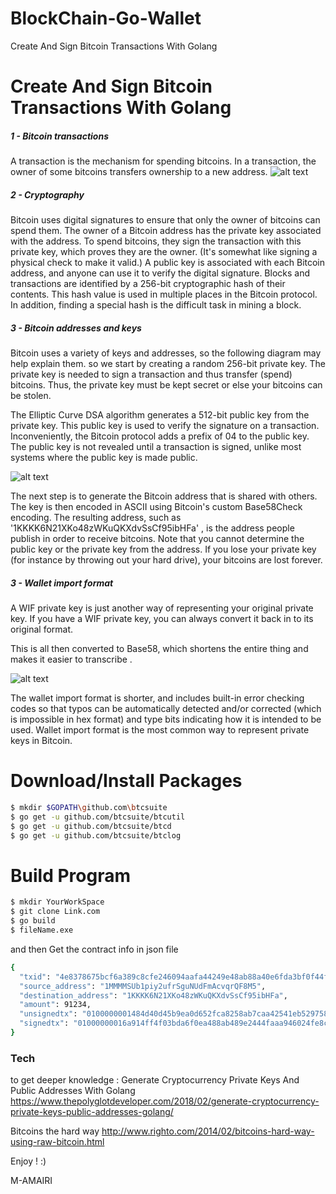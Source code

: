 # BlockChain-Go-Wallet
Create And Sign Bitcoin Transactions With Golang

# Create And Sign Bitcoin Transactions With Golang

##### 1 - Bitcoin transactions
A transaction is the mechanism for spending bitcoins. In a transaction, the owner of some bitcoins transfers ownership to a new address.
![alt text](https://cdn-images-1.medium.com/max/1200/0*5KYn60W30-mXorZT.)
##### 2 - Cryptography
Bitcoin uses digital signatures to ensure that only the owner of bitcoins can spend them. The owner of a Bitcoin address has the private key associated with the address. To spend bitcoins, they sign the transaction with this private key, which proves they are the owner. (It's somewhat like signing a physical check to make it valid.) A public key is associated with each Bitcoin address, and anyone can use it to verify the digital signature.
Blocks and transactions are identified by a 256-bit cryptographic hash of their contents. This hash value is used in multiple places in the Bitcoin protocol. In addition, finding a special hash is the difficult task in mining a block.

##### 3 - Bitcoin addresses and keys
Bitcoin uses a variety of keys and addresses, so the following diagram may help explain them. so we start by creating a random 256-bit private key. The private key is needed to sign a transaction and thus transfer (spend) bitcoins. Thus, the private key must be kept secret or else your bitcoins can be stolen.

The Elliptic Curve DSA algorithm generates a 512-bit public key from the private key.  This public key is used to verify the signature on a transaction. Inconveniently, the Bitcoin protocol adds a prefix of 04 to the public key. The public key is not revealed until a transaction is signed, unlike most systems where the public key is made public.

![alt text](https://asecuritysite.com/bithash.png)

The next step is to generate the Bitcoin address that is shared with others. 
The key is then encoded in ASCII using Bitcoin's custom Base58Check encoding. The resulting address, such as '1KKKK6N21XKo48zWKuQKXdvSsCf95ibHFa' , is the address people publish in order to receive bitcoins. Note that you cannot determine the public key or the private key from the address. If you lose your private key (for instance by throwing out your hard drive), your bitcoins are lost forever. 

##### 3 - Wallet import format
A WIF private key is just another way of representing your original private key. If you have a WIF private key, you can always convert it back in to its original format.

This is all then converted to Base58, which shortens the entire thing and makes it easier to transcribe .

![alt text](http://learnmeabitcoin.com/glossary/images/private-key/wif.svg)

The wallet import format is shorter, and includes built-in error checking codes so that typos can be automatically detected and/or corrected (which is impossible in hex format) and type bits indicating how it is intended to be used. Wallet import format is the most common way to represent private keys in Bitcoin.

# Download/Install Packages

```sh
$ mkdir $GOPATH\github.com\btcsuite
$ go get -u github.com/btcsuite/btcutil
$ go get -u github.com/btcsuite/btcd
$ go get -u github.com/btcsuite/btclog
```

# Build Program 

```sh
$ mkdir YourWorkSpace
$ git clone Link.com
$ go build 
$ fileName.exe
```
and then Get the contract info in json file 

```sh
{
  "txid": "4e8378675bcf6a389c8cfe246094aafa44249e48ab88a40e6fda3bf0f44f916a",
  "source_address": "1MMMMSUb1piy2ufrSguNUdFmAcvqrQF8M5",
  "destination_address": "1KKKK6N21XKo48zWKuQKXdvSsCf95ibHFa",
  "amount": 91234,
  "unsignedtx": "0100000001484d40d45b9ea0d652fca8258ab7caa42541eb52975857f96fb50cd732c8b4810000000000ffffffff0162640100000000001976a914df3bd30160e6c6145baaf2c88a8844c13a00d1d588ac00000000",
  "signedtx": "01000000016a914ff4f03bda6f0ea488ab489e2444faaa946024fe8c9c386acf5b6778834e000000008b483045022100904dbeddeecccf6391ac92922381ae006bf244c002f42e195daa0a9837a4b5820220461677f9dbb7d9580e268ac486cfeb4b9d87bfdd6d4e7b1be09b8e6f5cc0a70701410414e301b2328f17442c0b8310d787bf3d8a404cfbd0704f135b6ad4b2d3ee751310f981926e53a6e8c39bd7d3fefd576c543cce493cbac06388f2651d1aacbfcdffffffff0162640100000000001976a914c8e90996c7c6080ee06284600c684ed904d14c5c88ac00000000"
}
```



### Tech

to get deeper knowledge :
Generate Cryptocurrency Private Keys And Public Addresses With Golang  https://www.thepolyglotdeveloper.com/2018/02/generate-cryptocurrency-private-keys-public-addresses-golang/

Bitcoins the hard way
http://www.righto.com/2014/02/bitcoins-hard-way-using-raw-bitcoin.html


Enjoy !
:)




M-AMAIRI


